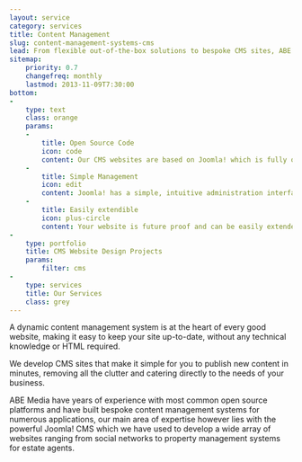 ```yaml
---
layout: service
category: services
title: Content Management
slug: content-management-systems-cms
lead: From flexible out-of-the-box solutions to bespoke CMS sites, ABE Media are experts at developing innovative, content-driven websites with the popular Joomla CMS.
sitemap:
    priority: 0.7
    changefreq: monthly
    lastmod: 2013-11-09T7:30:00
bottom: 
-
    type: text
    class: orange
    params:
    -
        title: Open Source Code
        icon: code
        content: Our CMS websites are based on Joomla! which is fully open source and actively developed by a global community of web developers.
    -
        title: Simple Management
        icon: edit
        content: Joomla! has a simple, intuitive administration interface and we strip out all the clutter to ensure updating your site is child's play.
    -
        title: Easily extendible
        icon: plus-circle
        content: Your website is future proof and can be easily extended with custom components & plugins created by our expert Joomla! developers.
-
    type: portfolio
    title: CMS Website Design Projects
    params:
        filter: cms
-
    type: services
    title: Our Services
    class: grey
---
```


<p class="lead">
A dynamic content management system is at the heart of every good website, making it easy to keep your site up-to-date, without any technical knowledge or HTML required.
</p>

We develop CMS sites that make it simple for you to publish new content in minutes, removing all the clutter and catering directly to the needs of your business.

ABE Media have years of experience with most common open source platforms and have built bespoke content management systems for numerous applications, our main area of expertise however lies with the powerful Joomla! CMS which we have used to develop a wide array of websites ranging from social networks to property management systems for estate agents.
